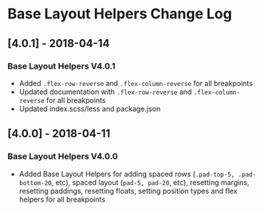 # Base Layout Helpers Change Log

## [4.0.1] - 2018-04-14
### Base Layout Helpers V4.0.1
- Added `.flex-row-reverse` and `.flex-column-reverse` for all breakpoints
- Updated documentation with `.flex-row-reverse` and `.flex-column-reverse` for all breakpoints
- Updated index.scss/less and package.json

## [4.0.0] - 2018-04-11
### Base Layout Helpers V4.0.0
- Added Base Layout Helpers for adding spaced rows (`.pad-top-5, .pad-bottom-20`, etc), spaced layout (`pad-5, pad-20`, etc), resetting margins, resetting paddings, resetting floats, setting position types and flex helpers for all breakpoints
